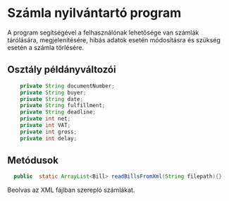 Számla nyilvántartó program
===
A program segítségével a felhasználónak lehetősége van számlák tárólására, megjelenítésére, hibás adatok esetén módosításra és szükség esetén a számla törlésére.

## Osztály példányváltozói
```java
    private String documentNumber;
    private String buyer;
    private String date;
    private String fulfillment;
    private String deadline;
    private int net;
    private int VAT;
    private int gross;
    private int delay;
```
## Metódusok
```java
  public  static ArrayList<Bill> readBillsFromXml(String filepath){}
```
Beolvas az XML fájlban szerepló számlákat.
